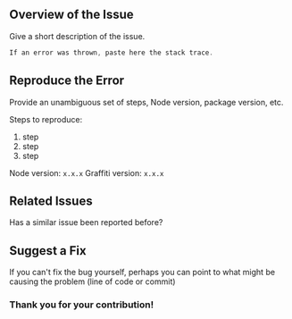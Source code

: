 ## Overview of the Issue

Give a short description of the issue.

```javascript
If an error was thrown, paste here the stack trace.
```

## Reproduce the Error

Provide an unambiguous set of steps, Node version, package version, etc.

Steps to reproduce:
1. step
2. step
3. step

Node version: `x.x.x`
Graffiti version: `x.x.x`

## Related Issues

Has a similar issue been reported before?

## Suggest a Fix

If you can't fix the bug yourself, perhaps you can point to what might be causing the problem (line of code or commit)

### Thank you for your contribution!
